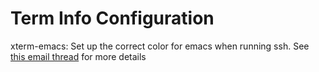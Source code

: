 # Term Info Configuration

xterm-emacs: Set up the correct color for emacs when running ssh.
    See [this email thread](https://lists.gnu.org/archive/html/help-gnu-emacs/2023-10/msg00021.html) for more details
